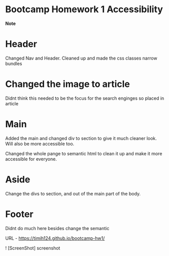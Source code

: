 # Bootcamp Homework 1 Accessibility 
**Note** 

# Header
Changed Nav and Header. Cleaned up and made the css classes narrow bundles

# Changed the image to article
Didnt think this needed to be the focus for the search enginges so placed in article

# Main

Added the main and changed div to section to give it much cleaner look. Will also be more accessible too.

Changed the whole pange to semantic html to clean it up and make it more accessible for everyone. 

# Aside 

Change the divs to section, and out of the main part of the body.

# Footer
Didnt do much here besides change the semantic

URL  - https://timih124.github.io/bootcamp-hw1/

! [ScreenShot] screenshot